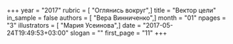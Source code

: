 +++
year = "2017"
rubric = [ "Оглянись вокруг",]
title = "Вектор цели"
in_sample = false
authors = [ "Вера Винниченко",]
month = "01"
npages = "3"
illustrators = [ "Мария Усеинова",]
date = "2017-05-24T19:49:53+03:00"
slogan = ""
first_page = "11"
+++

